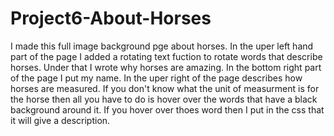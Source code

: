 # Project6-About-Horses
I made this full image background pge about horses. In the uper left hand part of the page I added a rotating text fuction to rotate words that describe horses. Under that I wrote why horses are amazing. In the bottom right part of the page I put my name. In the uper right of the page describes how horses are measured. If you don't know what the unit of measurment is for the horse then all you have to do is hover over the words that have a black background around it. If you hover over thoes word then I put in the css that it will give a description. 
